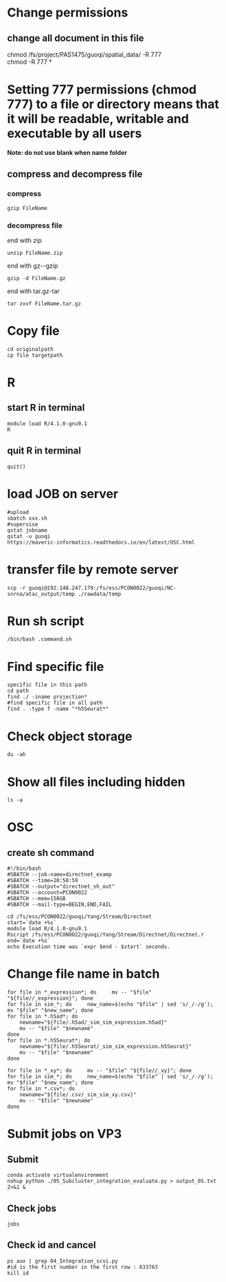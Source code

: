 # Change permissions
## change all document in this file
chmod /fs/project/PAS1475/guoqi/spatial_data/ -R 777  
chmod -R 777 *  
# Setting 777 permissions (chmod 777) to a file or directory means that it will be readable, writable and executable by all users

**Note: do not use blank when name folder**  

## compress and decompress file 
### compress
```{r}
gzip FileName
```

### decompress file
end with zip
```{r}
unzip FileName.zip
```
end with gz--gzip
```{r}
gzip -d FileName.gz
```
end with tar.gz-tar
```{r}
tar zxvf FileName.tar.gz
```
# Copy file
```{r}
cd originalpath
cp file targetpath
```

# R  
## start R in terminal
```{r}
module load R/4.1.0-gnu9.1
R
```
## quit R in terminal
```{r}
quit()
```
# load JOB on server
```{linux}
#upload
sbatch xxx.sh
#supervise
qstat jobname
qstat -u guoqi
https://maveric-informatics.readthedocs.io/en/latest/OSC.html
```
# transfer file by remote server
```{r}
scp -r guoqi@192.148.247.179:/fs/ess/PCON0022/guoqi/NC-snrna/atac_output/temp ./rawdata/temp
```
# Run sh script
```
/bin/bash .command.sh
```

# Find specific file 
```
specific file in this path
cd path
find ./ -iname projection*
#find specific file in all path
find . -type f -name "*h5Seurat*"
```
# Check object storage
```
du -ah
```

# Show all files including hidden
```
ls -a
```

# OSC

## create sh command
```{r}
#!/bin/bash
#SBATCH --job-name=directnet_examp
#SBATCH --time=20:50:59
#SBATCH --output="directnet_sh_out"
#SBATCH --account=PCON0022
#SBATCH --mem=150GB
#SBATCH --mail-type=BEGIN,END,FAIL

cd /fs/ess/PCON0022/guoqi/Yang/Stream/Directnet
start=`date +%s`
module load R/4.1.0-gnu9.1
Rscript /fs/ess/PCON0022/guoqi/Yang/Stream/Directnet/Directnet.r
end=`date +%s`
echo Execution time was `expr $end - $start` seconds.
```

# Change file name in batch
```
for file in *_expression*; do     mv -- "$file" "${file//_expression}"; done
for file in sim_*; do     new_name=$(echo "$file" | sed 's/_/-/g');     mv "$file" "$new_name"; done
for file in *.h5ad*; do
    newname="${file/.h5ad/_sim_sim_expression.h5ad}"
    mv -- "$file" "$newname"
done
for file in *.h5Seurat*; do
    newname="${file/.h5Seurat/_sim_sim_expression.h5Seurat}"
    mv -- "$file" "$newname"
done

for file in *_xy*; do     mv -- "$file" "${file//_xy}"; done
for file in sim_*; do     new_name=$(echo "$file" | sed 's/_/-/g');     mv "$file" "$new_name"; done
for file in *.csv*; do
    newname="${file/.csv/_sim_sim_xy.csv}"
    mv -- "$file" "$newname"
done
```
# Submit jobs on VP3

## Submit

```
conda activate virtualenvironment
nohup python ./05_Subcluster_integration_evaluate.py > output_05.txt 2>&1 &
```
## Check jobs

```
jobs
```

## Check id and cancel

```
ps aux | grep 04_Integration_scvi.py
#id is the first number in the first row : 633763
kill id
```

